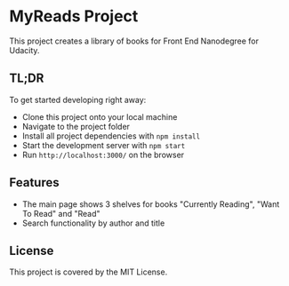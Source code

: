# MyReads Project

This project creates a library of books for Front End Nanodegree for Udacity.

## TL;DR

To get started developing right away:

* Clone this project onto your local machine
* Navigate to the project folder
* Install all project dependencies with `npm install`
* Start the development server with `npm start`
* Run `http://localhost:3000/` on the browser

## Features

* The main page shows 3 shelves for books "Currently Reading", "Want To    Read" and "Read"
* Search functionality by author and title

## License

This project is covered by the MIT License.
